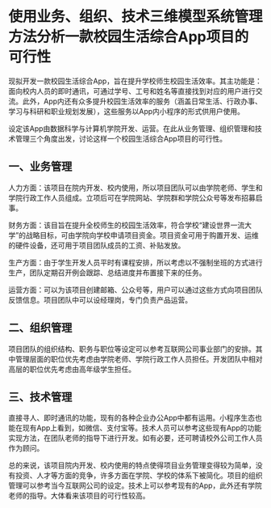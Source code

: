 # 使用业务、组织、技术三维模型系统管理方法分析一款校园生活综合App项目的可行性
现拟开发一款校园生活综合App，旨在提升学校师生校园生活效率。其主功能是：面向校内人员的即时通讯，可通过学号、工号和姓名等直接找到对应的用户进行交流。此外，App内还有众多提升校园生活效率的服务（涵盖日常生活、行政办事、学习与科研和职业规划发展），这些服务以App内小程序的形式供用户使用。

设定该App由数据科学与计算机学院开发、运营。在此从业务管理、组织管理和技术管理三个角度出发，讨论这样一个校园生活综合App项目的可行性。

## 一、业务管理
人力方面：该项目在院内开发、校内使用，所以项目团队可以由学院老师、学生和学院行政工作人员组成。立项后可在学院网站、学院群和学院公众号等发布招募启事。

财务方面：该目旨在提升全校师生的校园生活效率，符合学校“建设世界一流大学”的战略目标，可由学院向学校申请项目资金。项目资金可用于购置开发、运维的硬件设备，还可用于项目团队成员的工资、补贴发放。

生产方面：由于学生开发人员平时有课程安排，所以考虑以不强制坐班的方式进行生产，团队定期召开例会跟踪、总结进度并布置接下来的任务。

运营方面：可以为该项目创建邮箱、公众号等，用户可以通过这些方式向项目团队反馈信息。项目团队中可以设经理岗，专门负责产品运营。


## 二、组织管理
项目团队的组织结构、职务与职位等设定可以参考互联网公司事业部门的安排。其中管理层面的职位优先考虑由学院老师、学院行政工作人员担任。开发团队中相对高层的职位优先考虑由高年级学生担任。


## 三、技术管理
直接寻人、即时通讯的功能，现有的各种企业办公App中都有运用。小程序生态也能在现有App上看到，如微信、支付宝等。技术人员可以参考这些现有App的功能实现方法，在团队老师的指导下进行开发。如有必要，还可聘请校外公司工作人员作为顾问。


总的来说，该项目院内开发、校内使用的特点使得项目业务管理变得较为简单，没有投资、人才等方面的竞争，许多方面在学院、学校的体系下被简化。项目的组织管理可以参考当今互联网公司的设定。技术上可以参考现有的App，此外还有学院老师的指导。大体看来该项目的可行性较高。